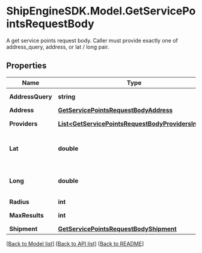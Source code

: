 # ShipEngineSDK.Model.GetServicePointsRequestBody
A get service points request body. Caller must provide exactly one of address_query, address, or lat / long pair.

## Properties

Name | Type | Description | Notes
------------ | ------------- | ------------- | -------------
**AddressQuery** | **string** | Unstructured text to search for service points by. | [optional] 
**Address** | [**GetServicePointsRequestBodyAddress**](GetServicePointsRequestBodyAddress.md) |  | [optional] 
**Providers** | [**List&lt;GetServicePointsRequestBodyProvidersInner&gt;**](GetServicePointsRequestBodyProvidersInner.md) | An array of shipping service providers and service codes | 
**Lat** | **double** | The latitude of the point. Represented as signed degrees. Required if long is provided. http://www.geomidpoint.com/latlon.html | [optional] 
**Long** | **double** | The longitude of the point. Represented as signed degrees. Required if lat is provided. http://www.geomidpoint.com/latlon.html | [optional] 
**Radius** | **int** | Search radius in kilometers | [optional] 
**MaxResults** | **int** | The maximum number of service points to return | [optional] 
**Shipment** | [**GetServicePointsRequestBodyShipment**](GetServicePointsRequestBodyShipment.md) |  | [optional] 

[[Back to Model list]](../README.md#documentation-for-models) [[Back to API list]](../README.md#documentation-for-api-endpoints) [[Back to README]](../README.md)

